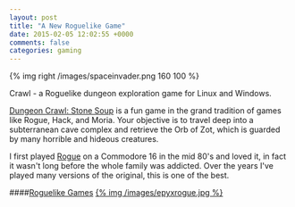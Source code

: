 ```yaml
---
layout: post
title: "A New Roguelike Game"
date: 2015-02-05 12:02:55 +0000
comments: false
categories: gaming
---
```


{% img right /images/spaceinvader.png 160 100 %}

Crawl - a Roguelike dungeon exploration game for Linux and Windows.
<!--more-->
[Dungeon Crawl: Stone Soup](http://crawl.develz.org/wordpress/) is a fun game in the grand tradition of games like Rogue, Hack, and Moria. Your objective is to travel deep into a subterranean cave complex and retrieve the Orb of Zot, which is guarded by many horrible and hideous creatures.

I first played [Rogue](http://en.wikipedia.org/wiki/Rogue_%28video_game%29) on a Commodore 16 in the mid 80's and loved it, in fact it wasn't long before the whole family was addicted. Over the years I've played many versions of the original, this is one of the best.

####[Roguelike Games](http://en.wikipedia.org/wiki/Roguelike)
<a href="http://en.wikipedia.org/wiki/Roguelike">{% img /images/epyxrogue.jpg %}</a>
